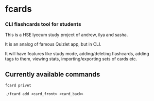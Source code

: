 # fcards
### CLI flashcards tool for students 

This is a HSE lyceum study project of andrew, ilya and sasha.

It is an analog of famous Quizlet app, but in CLI.

It will have features like study mode, adding/deleting flashcards, adding tags to them, viewing stats, importing/exporting sets of cards etc.

## Currently available commands

`fcard privet`

`./fcard add <card_front> <card_back>`
